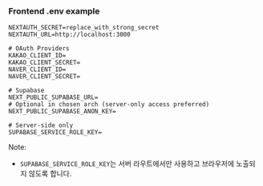 ### Frontend .env example

```
NEXTAUTH_SECRET=replace_with_strong_secret
NEXTAUTH_URL=http://localhost:3000

# OAuth Providers
KAKAO_CLIENT_ID=
KAKAO_CLIENT_SECRET=
NAVER_CLIENT_ID=
NAVER_CLIENT_SECRET=

# Supabase
NEXT_PUBLIC_SUPABASE_URL=
# Optional in chosen arch (server-only access preferred)
NEXT_PUBLIC_SUPABASE_ANON_KEY=

# Server-side only
SUPABASE_SERVICE_ROLE_KEY=
```

Note:
- `SUPABASE_SERVICE_ROLE_KEY`는 서버 라우트에서만 사용하고 브라우저에 노출되지 않도록 합니다.

